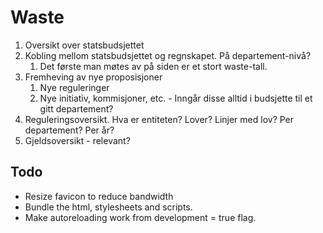 # Waste

1. Oversikt over statsbudsjettet
2. Kobling mellom statsbudsjettet og regnskapet. På departement-nivå?
    1. Det første man møtes av på siden er et stort waste-tall.
3. Fremheving av nye proposisjoner
    1. Nye reguleringer
    2. Nye initiativ, kommisjoner, etc. - Inngår disse alltid i budsjette til et gitt departement?
4. Reguleringsoversikt. Hva er entiteten? Lover? Linjer med lov? Per departement? Per år?
5. Gjeldsoversikt - relevant?


## Todo
* Resize favicon to reduce bandwidth
* Bundle the html, stylesheets and scripts.
* Make autoreloading work from development = true flag.